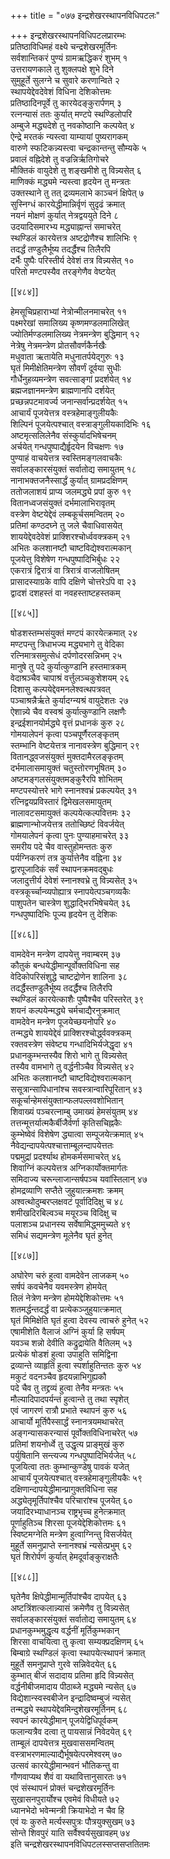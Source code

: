 +++
title = "०७७ इन्द्रशेखरस्थापनविधिपटलः"

+++
इन्द्रशेखरस्थापनविधिपटलप्रारम्भः  
प्रतिष्ठाविधिमहं वक्ष्ये चन्द्रशेखरमूर्तिनः  
सर्वशान्तिकरं पुण्यं ग्रामऋद्धिकरं शुभम् १  
उत्तरायणकाले तु शुक्लपक्षे शुभे दिने  
सुमुहूर्ते सुलग्ने च सुवारे करणान्विते २  
स्थापयेद्देवदेवेशं विधिना देशिकोत्तमः  
प्रतिष्ठादिनपूर्वे तु कारयेदङ्कुरार्पणम् ३  
रत्नन्यासं ततः कुर्यात् मण्टपे स्थण्डिलोपरि  
अम्बुजे मद्ध्यदेशे तु नवकोष्ठानि कल्पयेत् ४  
ऐन्द्रे मरतकं न्यस्त्वा याम्यायां पुष्यरागकम्  
वारुणे स्फटिकन्न्यस्त्वा चन्द्रकान्तन्तु सौम्यके ५  
प्रवालं वह्निदेशे तु वज्रन्निर्ऋतिगोचरे  
मौक्तिकं वायुदेशे तु शङ्खमीशे तु विन्न्यसेत् ६  
माणिक्कं मद्ध्यमे न्यस्त्वा हृदयेन तु मन्त्रतः  
उक्तस्थाने तु तत् द्रव्यमलाभे काञ्चनं क्षिपेत् ७  
सुस्निग्धं कारयेद्धीमान्निर्वृणं सुदृढं क्रमात्  
नयनं मोक्षणं कुर्यात् नेत्रद्वययुते दिने ८  
उदयादिसमारभ्य मद्ध्याह्नान्तं समाचरेत्  
स्थण्डिलं कारयेत्तत्र अष्टद्रोणैश्च शालिभिः ९  
तदर्द्धं तण्डुलैर्भूष्य तदर्द्धैश्च तिलैरपि  
दर्भैः पुष्पैः परिस्तीर्य देवेशं तत्र विन्न्यसेत् १०  
परितो मण्टपस्यैव तरङ्गेणैव वेष्टयेत्  

[[४८४]]  

हेमसूचिप्रहाराभ्यां नेत्रोन्मीलनमाचरेत् ११  
पक्ष्मरेखां समालिख्य कृष्णमण्डलमालिखेत्  
ज्योतिर्मण्डलमालिख्य नेत्रमन्त्रेण बुद्धिमान् १२  
नेत्रेषु नेत्रमन्त्रेण प्रोतसौवर्णकैर्नखैः  
मधुवाता ऋतायेति मधुनातर्पयेद्गुरुः १३  
घृतं मिमीक्षेतिमन्त्रेण सौवर्णं दूर्वया सुधीः  
गौर्धेनुहव्यमन्त्रेण सवत्साङ्गां प्रदर्शयेत् १४  
ब्रह्मजज्ञानमन्त्रेण ब्राह्मणानपि दर्शयेत्  
प्रच्छन्नपटमावर्ज्य जनान्सर्वान्प्रदर्शयेत् १५  
आचार्यं पूजयेत्तत्र वस्त्रहेमाङ्गुलीयकैः  
शिल्पिनं पूजयेत्पश्चात् वस्त्राङ्गुलीयकादिभिः १६  
अष्टमृत्सलिलेनैव संस्कुर्यादभिषेचनम्  
अर्चयेत् गन्धपुष्पाद्यैर्हॄदयेन विचक्षणः १७  
पुण्याहं वाचयेत्तत्र स्वस्तिमङ्गलवाचकैः  
सर्वालङ्कारसंयुक्तं सर्वातोद्य समायुतम् १८  
नानाभक्तजनैस्सार्द्धं कुर्यात् ग्रामप्रदक्षिणम्  
ततोजलाशयं प्राप्य जलमद्ध्ये प्रपां कुरु १९  
वितानध्वजसंयुक्तं दर्भमालाभिरावृतम्  
वस्त्रेण वेष्टयेद्देवं लम्बकूर्चसमन्वितम् २०  
प्रतिमां कण्ठदघ्ने तु जले चैवाधिवासयेत्  
शाययेद्देवदेवेशं प्राक्शिरश्चोर्ध्ववक्त्रकम् २१  
अभितः कलशानष्टौ चाष्टविद्येश्वरात्मकान्  
पूजयेत्तु विशेषेण गन्धपुष्पादिभिर्बुधः २२  
एकरात्रं द्विरात्रं वा त्रिरात्रं वाजलोषितम्  
प्रासादस्याग्रके वापि दक्षिणे चोत्तरेऽपि वा २३  
द्वादशं दशहस्तं वा नवहस्ताष्टहस्तकम्  

[[४८५]]  

षोडशस्तम्भसंयुक्तं मण्टपं कारयेत्क्रमात् २४  
मण्टपन्तु त्रिधाभज्य मद्ध्यभागे तु वेदिका  
रत्निमात्रसमुत्सेधं दर्पणोदरसन्निभम् २५  
मानुषे तु पदे कुर्यात्कुण्डानि हस्तमात्रकम्  
वेदाश्रञ्चैव चापाश्रं वर्त्तुलञ्चकुशेशयम् २६  
दिशासु कल्पयेद्देवमनलेश्वत्थपत्रवत्  
पञ्चाश्रन्नैर्ऋते कुर्यादग्न्यश्रं वायुदेशतः २७  
ऐशान्न्ये चैव वस्वश्रं कुर्यात्कुण्डानि लक्षणैः  
इन्द्रईशानयोर्मद्ध्ये वृत्तं प्रधानकं कुरु २८  
गोमयालेपनं कृत्वा पञ्चपूर्णैरलङ्कृतम्  
स्तम्भानि वेष्टयेत्तत्र नानावस्त्रेण बुद्धिमान् २९  
वितानद्ध्वजसंयुक्तं मुक्तदामैरलङ्कृतम्  
दर्भमालासमायुक्तं चतुस्तोरणभूषितम् ३०  
अष्टमङ्गलसंयुक्तमङ्कुरैरपि शोभितम्  
मण्टपस्योत्तरे भागे स्नानश्वभ्रं प्रकल्पयेत् ३१  
रत्निद्वयप्रविस्तारं द्विमेखलसमायुतम्  
नालावटसमायुक्तं कल्पयेत्कल्पवित्तमः ३२  
ब्राह्मणान्भोजयेत्तत्र ततोच्छिष्टं विवर्जयेत्  
गोमयालेपनं कृत्वा पुनः पुण्याहमाचरेत् ३३  
समरीय पदे चैव वास्तुहोमन्ततः कुरु  
पर्यग्निकरणं तत्र कुर्यात्तेनैव वह्निना ३४  
द्वारपूजादिकं सर्वं स्थापनक्रमवद्बुधः  
जलादुत्तीर्य देवेशं स्नानश्वभ्रे तु विन्न्यसेत् ३५  
वस्त्रकूर्च्चान्व्यपोह्यात्र स्नापयेत्पञ्चगव्यकैः  
पाशुपतेन चास्त्रेण शुद्धाद्भिरभिषेचयेत् ३६  
गन्धपुष्पादिभिः पूज्य हृदयेन तु देशिकः  

[[४८६]]  

वामदेवेन मन्त्रेण दापयेत्तु नवाम्बरम् ३७  
कौतुकं बन्धयेद्धीमान्पूर्वोक्तविधिना सह  
वेदिकोपरिसंशुद्धे चाष्टद्रोणेन शालिना ३८  
तदर्द्धैस्तण्डुलैर्भूष्य तदर्द्धैश्च तिलैरपि  
स्थण्डिलं कारयेत्काशैः पुष्पैश्चैव परिस्तरेत् ३९  
शयनं कल्पयेन्मद्ध्ये चर्मचाद्यैरनुक्रमात्  
वामदेवेन मन्त्रेण पूजयेच्छयनोपरि ४०  
तन्मद्ध्ये शाययेद्देवं प्राक्शिरश्चोर्द्ध्ववक्त्रकम्  
रक्तवस्त्रेण संवेष्ट्य गन्धादिभिर्यजेद्धृदा ४१  
प्रधानकुम्भन्तस्यैव शिरो भागे तु विन्न्यसेत्  
तस्यैव वामभागे तु वर्द्धनीञ्चैव विन्न्यसेत् ४२  
अभितः कलशानष्टौ चाष्टविद्येश्वरात्मकान्  
ससूत्रान्सापिधानांश्च सवस्त्रान्वारिपूरितान् ४३  
सकूर्चान्हेमसंयुक्तान्फलपल्लवशोभितान्  
शिवाख्यं पञ्चरत्नाम्बु उमाख्यं हेमसंयुतम् ४४  
तत्तन्मूत्तर्यात्मकैर्बीजैर्वर्णा कृतिसचिह्नकैः  
कुम्भेष्वेवं विशेषेण द्ध्यात्वा सम्पूजयेत्क्रमात् ४५  
नैवेद्यन्दापयेत्पश्चात्ताम्बूलन्दापयेत्ततः  
पद्ममुद्रां प्रदर्श्याथ होमकर्मसमाचरेत् ४६  
शिवाग्निं कल्पयेत्तत्र अग्निकार्योक्तमार्गतः  
समिदाज्य चरून्लाजान्सर्षपञ्च यवांस्तिलान् ४७  
होमद्रव्याणि सप्तैते जुहुयात्क्रमशः क्रमम्  
अश्वत्थोदुम्बरप्लक्षवटं पूर्वादिदिक्षु च ४८  
शमीखदिरबिल्वञ्च मयूरञ्च विदिक्षु च  
पलाशञ्च प्रधानस्य सर्वेषामिद्ध्ममुच्यते ४९  
समिधं सद्यमन्त्रेण मूलेनैव घृतं हुनेत्  

[[४८७]]  

अघोरेण चरुं हुत्वा वामदेवेन लाजकम् ५०  
सर्षपं कवचेनैव यवमस्त्रेण होमयेत्  
तिलं नेत्रेण मन्त्रेण होमयेद्देशिकोत्तमः ५१  
शतमर्द्धन्तदर्द्धं वा प्रत्येकञ्जुहुयात्क्रमात्  
घृतं मिमिक्षेति घृतं हुत्वा देवस्य त्वाचरुं हुनेत् ५२  
एषामीशेति वैलाजं अग्निं कुर्या हि सर्षपम्  
यवञ्च शन्नो देवीति कद्रुद्रायेति वैतिलम् ५३  
प्रत्येकं षोडशं हुत्वा उपाहुति समिद्विना  
द्रव्यान्ते व्याहृतिं हुत्वा स्पर्शाहुतिन्ततः कुरु ५४  
मकुटं वदनञ्चैव हृदयन्नाभिगुह्यकौ  
पदे चैव तु तद्द्रव्यं हुत्वा तेनैव मन्त्रतः ५५  
मौल्यादिपादपर्यन्तं हुत्वान्ते तु तथा स्पृशेत्  
एवं जागरणं रात्रौ प्रभाते स्थापनं कुरु ५६  
आचार्यो मूर्तिपैस्सार्द्धं स्नानत्रयमथाचरेत्  
अङ्गन्यासकरन्यासं पूर्वोक्तविधिनाचरेत् ५७  
प्रतिमां शयनोर्ध्वे तु उद्धृत्य प्राङ्मुखं कुरु  
पर्युषितानि सन्त्यज्य गन्धपुष्पादिभिर्यजेत् ५८  
पूजयित्वा ततः कुम्भान्कुण्डेषु पावकं यजेत्  
आचार्यं पूजयेत्पश्चात् वस्त्रहेमाङ्गुलीयकैः ५९  
दक्षिणान्दापयेद्धीमान्प्रागुक्तविधिना सह  
अद्ध्येतृमूर्तिपांश्चैव परिचारांश्च पूजयेत् ६०  
जयादिरभ्याधानञ्च राष्ट्रभृच्च हुनेत्क्रमात्  
पूर्णाहुतिञ्च शिरसा पूजयेद्देशिकोत्तमः ६१  
स्विष्टमग्नेति मन्त्रेण हुत्वाग्निन्तु विसर्जयेत्  
मुहूर्ते समनुप्राप्ते स्नानश्वभ्रं न्यसेत्प्रभुम् ६२  
घृतं शिरोर्पणं कुर्यात् हेमदूर्वाङ्कुराक्षतैः  

[[४८८]]  

घृतेनैव क्षिपेद्धीमान्मूर्तिपांश्चैव दापयेत् ६३  
अष्टत्रिंशत्कलान्न्यासं क्रमेणैव तु विन्न्यसेत्  
सर्वालङ्कारसंयुक्तं सर्वातोद्य समायुतम् ६४  
प्रधानकुम्भमुद्धृत्य वर्द्धनीं मूर्तिकुम्भकान्  
शिरसा वाचयित्वा तु कृत्वा सम्यक्प्रदक्षिणम् ६५  
बिम्बाग्रे स्थण्डिलं कृत्वा स्थापयेत्स्थापनं क्रमात्  
मुहूर्ते समनुप्राप्ते गुरवे सन्निवेदयेत् ६६  
कुम्भात् बीजं सदादाय प्रतिमा हृदि विन्न्यसेत्  
वर्द्धनीबीजमादाय पीठाब्जे मद्ध्यमे न्यसेत् ६७  
विद्येशान्स्वस्वबीजेन इन्द्रादिष्वम्बुजं न्यसेत्  
तन्मद्ध्ये स्थापयेद्देवमिन्दुशेखरमूर्तिनम् ६८  
स्वपनं कारयेद्धीमान् पूजयेद्विधिपूर्वकम्  
फलान्यत्रैव दत्वा तु पायसान्नं निवेदयेत् ६९  
ताम्बूलं दापयेत्तत्र मुखवाससमन्वितम्  
वस्त्राभरणमाल्याद्यैर्भूषयेत्परमेश्वरम् ७०  
उत्सवं कारयेद्धीमान्भवनं भौतिकन्तु वा  
गौणवाप्यथ शैवं वा यथावित्तानुसारतः ७१  
एवं संस्थापनं प्रोक्तं चन्द्रशेखरमूर्तिनः  
सुखासनपुरार्योश्च एवमेवं विधीयते ७२  
ध्यानभेदो भवेन्मन्त्री क्रियाभेदो न चैव हि  
एवं यः कुरुते मर्त्यस्सपुत्रः पौत्रयुक्सुखम् ७३  
सोन्ते शिवपुरं याति सर्वैश्वर्यसुखावहम् ७४  
इति चन्द्रशेखरस्थापनविधिपटलस्सप्तसप्ततितमः  
